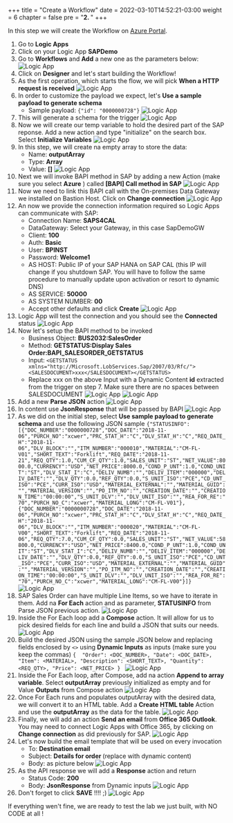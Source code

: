 +++
title = "Create a Workflow"
date = 2022-03-10T14:52:21-03:00
weight = 6
chapter = false
pre = "<b>2. </b>"
+++

In this step we will create the Workflow  on [Azure Portal](https://portal.azure.com). 

1. Go to **Logic Apps** 
2. Click on your Logic App **SAPDemo**
3. Go to **Workflows** and **Add** a new one as the parameters below: 
![Logic App](/images/logicapp02.png?height=300px)
4. Click on **Designer** and let's start building the Workflow! 
5. As the first operation, which starts the flow, we will pick **When a HTTP request is received**
![Logic App](/images/logicapp03.png?height=300px)
6. In order to customize the payload we expect, let's **Use a sample payload to generate schema** 
    - Sample payload: `{"id": "0000000728"}`
![Logic App](/images/logicapp04.png?height=300px)
7. This will generate a schema for the trigger
![Logic App](/images/logicapp05.png?height=300px)
8. Now we will create our temp variable to hold the desired part of the SAP reponse. Add a new action and type "initialize" on the search box. Select **Initialize Variables**
![Logic App](/images/logicapp06.png?height=300px)
9. In this step, we will create na empty array to store the data:
    - Name: **outputArray**
    - Type: **Array**
    - Value: **[]**
![Logic App](/images/logicapp07.png)
10. Next we will invoke BAPI method in SAP by adding a new Action (make sure you select **Azure** ) called **[BAPI] Call method in SAP**
![Logic App](/images/logicapp08.png)
11. Now we need to link this BAPI call with the On-premises Data Gateway we installed on Bastion Host. Click on **Change connection**
![Logic App](/images/logicapp09.png)
12. An now we provide the connection information required so Logic Apps can communicate with SAP:
    - Connection Name: **SAPS4CAL**
	- DataGateway: Select your Gateway, in this case SapDemoGW
	- Client: **100**
	- Auth: **Basic**
	- User: **BPINST**
	- Password: **Welcome1**
	- AS HOST: Public IP of your SAP HANA on SAP CAL (this IP will change if you shutdown SAP. You will have to follow the same procedure to manually update upon activation or resort to dynamic DNS)
	- AS SERVICE: **50000**
	- AS SYSTEM NUMBER: **00**
    - Accept other defaults and click **Create**
![Logic App](/images/logicapp10.png?height=300px)
13. Logic App will test the connection and you should see the **Connected** status 
![Logic App](/images/logicapp11.png)
14. Now let's setup the BAPI method to be invoked
    - Business Object: **BUS2032:SalesOrder**
    - Method: **GETSTATUS:Display Sales Order:BAPI_SALESORDER_GETSTATUS**
    - Input: `<GETSTATUS xmlns="http://Microsoft.LobServices.Sap/2007/03/Rfc/"><SALESDOCUMENT>xxx</SALESDOCUMENT></GETSTATUS>`
    - Replace xxx on the above Input with a Dynamic Content **id** extracted from the trigger on step 7. Make sure there are no spaces between SALESDOCUMENT
![Logic App](/images/logicapp12.png)
![Logic App](/images/logicapp14.png)
15. Add a new **Parse JSON** action
![Logic App](/images/logicapp15.png?height=300px)
16. In content use **JsonResponse** that will be passed by BAPI
![Logic App](/images/logicapp16.png?height=300px)
17. As we did on the initial step, select **Use sample payload to generate schema** and use the following JSON sample
`{"STATUSINFO":[{"DOC_NUMBER":"0000000728","DOC_DATE":"2018-11-06","PURCH_NO":"xcwer","PRC_STAT_H":"C","DLV_STAT_H":"C","REQ_DATE_H":"2018-11-06","DLV_BLOCK":"","ITM_NUMBER":"000010","MATERIAL":"CM-FL-V01","SHORT_TEXT":"Forklift","REQ_DATE":"2018-11-21","REQ_QTY":1.0,"CUM_CF_QTY":1.0,"SALES_UNIT":"ST","NET_VALUE":8000.0,"CURRENCY":"USD","NET_PRICE":8000.0,"COND_P_UNT":1.0,"COND_UNIT":"ST","DLV_STAT_I":"C","DELIV_NUMB":"","DELIV_ITEM":"000000","DELIV_DATE":"","DLV_QTY":0.0,"REF_QTY":0.0,"S_UNIT_ISO":"PCE","CD_UNT_ISO":"PCE","CURR_ISO":"USD","MATERIAL_EXTERNAL":"","MATERIAL_GUID":"","MATERIAL_VERSION":"","PO_ITM_NO":"","CREATION_DATE":"","CREATION_TIME":"00:00:00","S_UNIT_DLV":"","DLV_UNIT_ISO":"","REA_FOR_RE":"70","PURCH_NO_C":"xcwer","MATERIAL_LONG":"CM-FL-V01"},{"DOC_NUMBER":"0000000728","DOC_DATE":"2018-11-06","PURCH_NO":"xcwer","PRC_STAT_H":"C","DLV_STAT_H":"C","REQ_DATE_H":"2018-11-06","DLV_BLOCK":"","ITM_NUMBER":"000020","MATERIAL":"CM-FL-V00","SHORT_TEXT":"Forklift","REQ_DATE":"2018-11-06","REQ_QTY":7.0,"CUM_CF_QTY":0.0,"SALES_UNIT":"ST","NET_VALUE":58800.0,"CURRENCY":"USD","NET_PRICE":8400.0,"COND_P_UNT":1.0,"COND_UNIT":"ST","DLV_STAT_I":"C","DELIV_NUMB":"","DELIV_ITEM":"000000","DELIV_DATE":"","DLV_QTY":0.0,"REF_QTY":0.0,"S_UNIT_ISO":"PCE","CD_UNT_ISO":"PCE","CURR_ISO":"USD","MATERIAL_EXTERNAL":"","MATERIAL_GUID":"","MATERIAL_VERSION":"","PO_ITM_NO":"","CREATION_DATE":"","CREATION_TIME":"00:00:00","S_UNIT_DLV":"","DLV_UNIT_ISO":"","REA_FOR_RE":"70","PURCH_NO_C":"xcwer","MATERIAL_LONG":"CM-FL-V00"}]}`
![Logic App](/images/logicapp17.png?height=300px)
18. SAP Sales Order can have multiple Line Items, so we have to iterate in them. Add na **For Each** action and as parameter, **STATUSINFO** from Parse JSON previous action.
![Logic App](/images/logicapp18.png?height=300px)
19. Inside the For Each loop add a **Compose** action. It will allow for us to pick desired fields for each line and build a JSON that suits our needs.
![Logic App](/images/logicapp19.png?height=300px)
20. Build the desired JSON using the sample JSON below and replacing fields enclosed by `<>` using **Dynamic Inputs** as inputs (make sure you keep the commas)
`{ 
  "Order": <DOC_NUMBER>,
  "Date": <DOC_DATE>,
  "Item": <MATERIAL>,
  "Description": <SHORT_TEXT>,
  "Quantity": <REQ_QTY>,
  "Price": <NET_PRICE>
}
`
![Logic App](/images/logicapp20.png?height=300px)
21. Inside the For Each loop, after Compose, add na action **Append to array variable**. Select **outputArray** previously initialized as empty and for Value **Outputs** from Compose action
![Logic App](/images/logicapp21.png?height=300px)
22. Once For Each runs and populates outputArray with the desired data, we will convert it to an HTML table. Add a **Create HTML table** Action and use the **outputArray** as the data for the table. 
![Logic App](/images/logicapp22.png?height=300px)
23. Finally, we will add an action **Send an email** from **Office 365 Outlook**. You may need to connect Logic Apps with Office 365, by clicking on **Change connection** as did previously for SAP. 
![Logic App](/images/logicapp23.png?height=300px)
24. Let's now build the email template that will be used on every invocation
    - To: **Destination email** 
    - Subject: **Details for order <ID>** (replace with dynamic content)
    - Body: as picture below 
![Logic App](/images/logicapp24.png?height=300px)
25. As the API response we will add a **Response** action and return
    - Status Code: **200**
    - Body: **JsonResponse** from Dynamic inputs
![Logic App](/images/logicapp25.png?height=300px)
26. Don't forget to click **SAVE** !!!! ;) 
![Logic App](/images/logicapp26.png?height=100px)


If everything wen't fine, we are ready to test the lab we just built, with NO CODE at all ! 


















